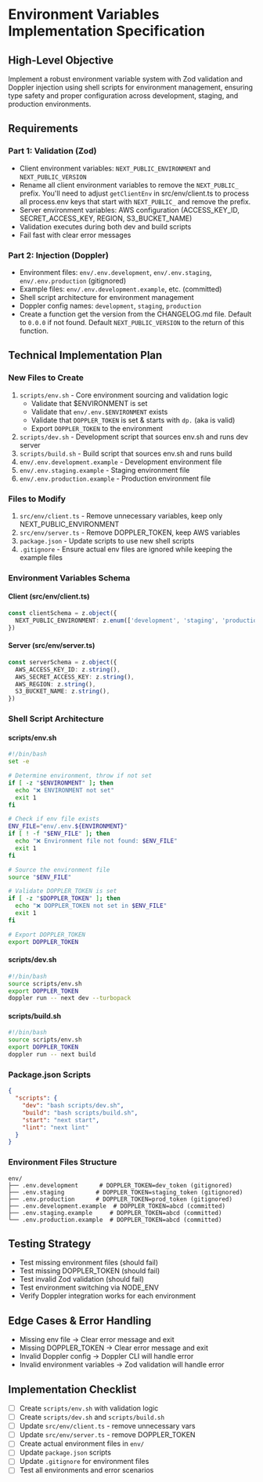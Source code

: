 # Environment Variables Implementation Specification

## High-Level Objective

Implement a robust environment variable system with Zod validation and Doppler injection using shell scripts for environment management, ensuring type safety and proper configuration across development, staging, and production environments.

## Requirements

### Part 1: Validation (Zod)

- Client environment variables: `NEXT_PUBLIC_ENVIRONMENT` and `NEXT_PUBLIC_VERSION`
- Rename all client environment variables to remove the `NEXT_PUBLIC_` prefix. You'll need to adjust `getClientEnv` in src/env/client.ts to process all process.env keys that start with `NEXT_PUBLIC_` and remove the prefix.
- Server environment variables: AWS configuration (ACCESS_KEY_ID, SECRET_ACCESS_KEY, REGION, S3_BUCKET_NAME)
- Validation executes during both dev and build scripts
- Fail fast with clear error messages

### Part 2: Injection (Doppler)

- Environment files: `env/.env.development`, `env/.env.staging`, `env/.env.production` (gitignored)
- Example files: `env/.env.development.example`, etc. (committed)
- Shell script architecture for environment management
- Doppler config names: `development`, `staging`, `production`
- Create a function get the version from the CHANGELOG.md file. Default to `0.0.0` if not found. Default `NEXT_PUBLIC_VERSION` to the return of this function.

## Technical Implementation Plan

### New Files to Create

1. `scripts/env.sh` - Core environment sourcing and validation logic
   - Validate that $ENVIRONMENT is set
   - Validate that `env/.env.$ENVIRONMENT` exists
   - Validate that `DOPPLER_TOKEN` is set & starts with `dp.` (aka is valid)
   - Export `DOPPLER_TOKEN` to the environment
2. `scripts/dev.sh` - Development script that sources env.sh and runs dev server
3. `scripts/build.sh` - Build script that sources env.sh and runs build
4. `env/.env.development.example` - Development environment file
5. `env/.env.staging.example` - Staging environment file
6. `env/.env.production.example` - Production environment file

### Files to Modify

1. `src/env/client.ts` - Remove unnecessary variables, keep only NEXT_PUBLIC_ENVIRONMENT
2. `src/env/server.ts` - Remove DOPPLER_TOKEN, keep AWS variables
3. `package.json` - Update scripts to use new shell scripts
4. `.gitignore` - Ensure actual env files are ignored while keeping the example files

### Environment Variables Schema

#### Client (src/env/client.ts)

```typescript
const clientSchema = z.object({
  NEXT_PUBLIC_ENVIRONMENT: z.enum(['development', 'staging', 'production']),
})
```

#### Server (src/env/server.ts)

```typescript
const serverSchema = z.object({
  AWS_ACCESS_KEY_ID: z.string(),
  AWS_SECRET_ACCESS_KEY: z.string(),
  AWS_REGION: z.string(),
  S3_BUCKET_NAME: z.string(),
})
```

### Shell Script Architecture

#### scripts/env.sh

```bash
#!/bin/bash
set -e

# Determine environment, throw if not set
if [ -z "$ENVIRONMENT" ]; then
  echo "❌ ENVIRONMENT not set"
  exit 1
fi

# Check if env file exists
ENV_FILE="env/.env.${ENVIRONMENT}"
if [ ! -f "$ENV_FILE" ]; then
  echo "❌ Environment file not found: $ENV_FILE"
  exit 1
fi

# Source the environment file
source "$ENV_FILE"

# Validate DOPPLER_TOKEN is set
if [ -z "$DOPPLER_TOKEN" ]; then
  echo "❌ DOPPLER_TOKEN not set in $ENV_FILE"
  exit 1
fi

# Export DOPPLER_TOKEN
export DOPPLER_TOKEN
```

#### scripts/dev.sh

```bash
#!/bin/bash
source scripts/env.sh
export DOPPLER_TOKEN
doppler run -- next dev --turbopack
```

#### scripts/build.sh

```bash
#!/bin/bash
source scripts/env.sh
export DOPPLER_TOKEN
doppler run -- next build
```

### Package.json Scripts

```json
{
  "scripts": {
    "dev": "bash scripts/dev.sh",
    "build": "bash scripts/build.sh",
    "start": "next start",
    "lint": "next lint"
  }
}
```

### Environment Files Structure

```
env/
├── .env.development      # DOPPLER_TOKEN=dev_token (gitignored)
├── .env.staging         # DOPPLER_TOKEN=staging_token (gitignored)
├── .env.production      # DOPPLER_TOKEN=prod_token (gitignored)
├── .env.development.example  # DOPPLER_TOKEN=abcd (committed)
├── .env.staging.example     # DOPPLER_TOKEN=abcd (committed)
└── .env.production.example  # DOPPLER_TOKEN=abcd (committed)
```

## Testing Strategy

- Test missing environment files (should fail)
- Test missing DOPPLER_TOKEN (should fail)
- Test invalid Zod validation (should fail)
- Test environment switching via NODE_ENV
- Verify Doppler integration works for each environment

## Edge Cases & Error Handling

- Missing env file → Clear error message and exit
- Missing DOPPLER_TOKEN → Clear error message and exit
- Invalid Doppler config → Doppler CLI will handle error
- Invalid environment variables → Zod validation will handle error

## Implementation Checklist

- [ ] Create `scripts/env.sh` with validation logic
- [ ] Create `scripts/dev.sh` and `scripts/build.sh`
- [ ] Update `src/env/client.ts` - remove unnecessary vars
- [ ] Update `src/env/server.ts` - remove DOPPLER_TOKEN
- [ ] Create actual environment files in `env/`
- [ ] Update `package.json` scripts
- [ ] Update `.gitignore` for environment files
- [ ] Test all environments and error scenarios

